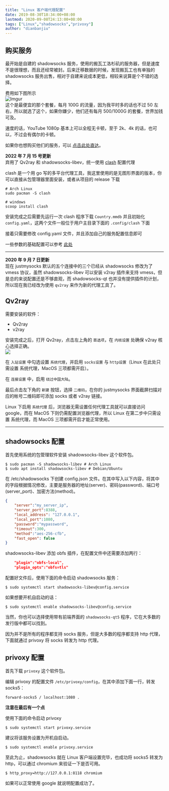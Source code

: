 ```yaml
---
title: "Linux 客户端代理配置"
date: 2019-08-30T18:34:00+08:00
lastmod: 2020-09-08T24:13:00+08:00
tags: ["Linux","shadowsocks","privoxy"]
author: "dianbanjiu"
---
```


## 购买服务  

最开始是自建的 shadowsocks 服务，使用的搬瓦工洛杉矶的服务器，但是速度不是很理想，而且还经常被封。后来迁移数据的时候，发现搬瓦工也有单独的 shadowsocks 服务出售，相对于自建来说成本更低，相较来说算是个不错的选择。  

费用如下图所示  
![Imgur](https://imgur.com/iJGqs6F.png)  
这个是最便宜的那个套餐，每月 100G 的流量，因为我平时多的话也不过 50 左右，所以就选了这个，如果你嫌少，他们还有每月 500/1000G 的套餐，世界加钱可及。  

速度的话，YouTube 1080p 基本上可以全程无卡顿，至于 2k、4k 的话，也可以，不过会有偶尔的卡顿。  

如果你也想购买他们的服务，可以 [点击此处直达](https://justmysocks.net/members/aff.php?aff=4151)。  

**2022 年 7 月 15 号更新**  
弃用了 Qv2ray 和 shadowsocks-libev，统一使用 [clash](https://github.com/Dreamacro/clash) 配置代理  

clash 是一个用 go 写的多平台代理工具，我这里使用的是无图形界面的版本，你可以直接从包管理器里面安装，或者从项目的 release 下载  
```shell
# Arch Linux
sudo pacman -S clash

# windows
scoop install clash
```  

安装完成之后需要先运行一次 clash 程序下载 `Country.mmdb` 并且初始化 `config.yaml`，这两个文件一般位于用户主目录下面的 `.config/clash` 下面

接着只需要修改 config.yaml 文件，并且添加自己的服务配置信息即可  

一些参数的基础配置可以参考 [此处](https://github.com/dianbanjiu/just/tree/main/clash)  

---


**2020 年 9 月 7 日更新**  
现在 justmysocks 默认的五个连接中的三个已经从 shadowsocks 修改为了 vmess 协议，虽然 shadowsocks-libev 可以安装 v2ray 插件来支持 vmess，但是总的来说配置还是不够直观，而 shadowsocks-qt 也并没有提供插件的计划，所以现在我已经改为使用 `qv2ray` 来作为新的代理工具了。  

## Qv2ray

需要安装的软件：  
- Qv2ray
- v2ray

安装完成之后，打开 Qv2ray，点击左上角的 `首选项`，在 `内核设置` 处确保 v2ray 核心选择正确。  
![](/resources/_gen/images/qv2ray首选项.png)  

在 `入站设置` 中勾选设置 `系统代理`，并启用 `socks设置` 与 `http设置`（Linux 在此处只需设置 系统代理，MacOS 三项都需开启）。  

在 `连接设置` 中，启用 `绕过中国大陆`。  

最后点击左下角的 `新建` 按钮，选择 `二维码`，在你的 justmysocks 界面截屏扫描对应的帐号二维码即可添加 socks 或者 v2ray 链接。  

Linux 下启用 `系统代理` 后，浏览器无需设置任何代理工具就可以直接访问 google，而在 MacOS 下则仍需配置浏览器代理，所以 Linux 在第二步中只需设置 系统代理，而 MacOS 三项都需开启才能正常使用。

---

## shadowsocks 配置  

首先使用系统的包管理软件安装 shadowsocks-libev 这个软件包。  
```shell
$ sudo pacman -S shadowsocks-libev # Arch Linux
$ sudo apt install shadowsocks-libev # Debian/Ubuntu
```  

在 /etc/shadowsocks 下创建 config.json 文件。在其中写入以下内容，将其中的字段根据情况修改，主要是服务器的地址(server)、密码(password)、端口号(server_port)、加密方法(method)。  
```json
{
    "server":"my_server_ip",
    "server_port":8388,
    "local_address": "127.0.0.1",
    "local_port":1080,
    "password":"mypassword",
    "timeout":300,
    "method":"aes-256-cfb",
    "fast_open": false
}
```  

shadowsocks-libev 添加 obfs 插件，在配置文件中还需要添加两行：  

```json
    "plugin":"obfs-local",
    "plugin_opts":"obfs=tls"
```

配置好文件后，使用下面的命令启动 shadowsocks 服务：  
```shell
$ sudo systemctl start shadowsocks-libev@config.service
```

如果想要开机自启动的话：  
```shell
$ sudo systemctl enable shadowsocks-libev@config.service
```

当然，你也可以选择使用带有前端界面的 `shadowsocks-qt5` 程序，它在大多数的发行版中都可以找到。  
 
因为并不是所有的程序都支持 socks 服务，但是大多数的程序都支持 http 代理，下面就通过 privoxy 将 socks 转发为 http 代理。  

## privoxy 配置

首先下载 `privoxy` 这个软件包。  

编辑 privoxy 的配置文件 `/etc/privoxy/config`，在其中添加下面一行，转发 socks5：  
```shell
forward-socks5 / localhost:1080 .
```

**注意在最后有一个点**  

使用下面的命令启动 privoxy  
```shell
$ sudo systemctl start privoxy.service
```  

建议将该服务设置为开机自启动。  
```shell
$ sudo systemctl enable privoxy.service
```

至此为止，shadowsocks 就在 Linux 客户端设置完毕，也成功将 socks5 转发为 http，可以通过 chromium 来验证一下是否可用。  
```shell
$ http_proxy=http://127.0.0.1:8118 chromium
```

如果可以正常使用 google 就说明配置成功了。  